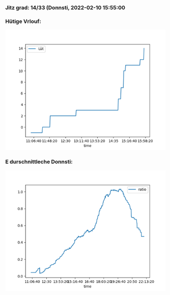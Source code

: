 ### Jitz grad: 14/33 (Donnsti, 2022-02-10 15:55:00

### Hütige Vrlouf:
![Graph](Today.png)

### E durschnittleche Donnsti:
![Graph](Donnsti.png)